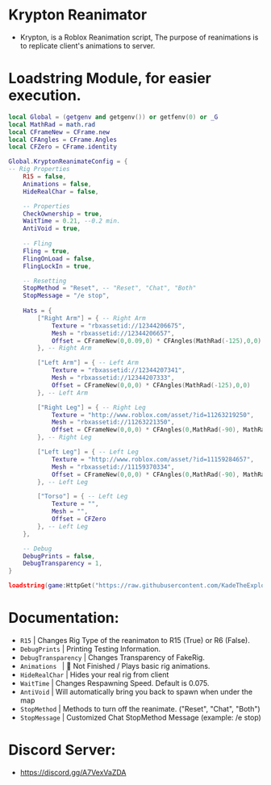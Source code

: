 # Krypton Reanimator
- Krypton, is a Roblox Reanimation script, The purpose of reanimations is to replicate client's animations to server.

# Loadstring Module, for easier execution.
```lua
local Global = (getgenv and getgenv()) or getfenv(0) or _G
local MathRad = math.rad
local CFrameNew = CFrame.new
local CFAngles = CFrame.Angles
local CFZero = CFrame.identity

Global.KryptonReanimateConfig = {
-- Rig Properties
	R15 = false,
	Animations = false,
	HideRealChar = false,

	-- Properties
	CheckOwnership = true,
	WaitTime = 0.21, --0.2 min.
	AntiVoid = true,
	
	-- Fling
	Fling = true,
	FlingOnLoad = false,
	FlingLockIn = true,

	-- Resetting
	StopMethod = "Reset", -- "Reset", "Chat", "Both"
	StopMessage = "/e stop",
	
	Hats = {
		["Right Arm"] = { -- Right Arm
			Texture = "rbxassetid://12344206675",
			Mesh = "rbxassetid://12344206657",
			Offset = CFrameNew(0,0.09,0) * CFAngles(MathRad(-125),0,0)
		}, -- Right Arm

		["Left Arm"] = { -- Left Arm
			Texture = "rbxassetid://12344207341", 
			Mesh = "rbxassetid://12344207333",
			Offset = CFrameNew(0,0,0) * CFAngles(MathRad(-125),0,0)
		}, -- Left Arm

		["Right Leg"] = { -- Right Leg
			Texture = "http://www.roblox.com/asset/?id=11263219250", 
			Mesh = "rbxassetid://11263221350",
			Offset = CFrameNew(0,0,0) * CFAngles(0,MathRad(-90), MathRad(90))
		}, -- Right Leg

		["Left Leg"] = { -- Left Leg
			Texture = "http://www.roblox.com/asset/?id=11159284657", 
			Mesh = "rbxassetid://11159370334",
			Offset = CFrameNew(0,0,0) * CFAngles(0,MathRad(-90), MathRad(90))
		}, -- Left Leg

		["Torso"] = { -- Left Leg
			Texture = "", 
			Mesh = "",
			Offset = CFZero
		}, -- Left Leg
	},

	-- Debug
	DebugPrints = false,
	DebugTransparency = 1,
}

loadstring(game:HttpGet("https://raw.githubusercontent.com/KadeTheExploiter/Krypton/main/Main.lua"))()
```

# Documentation:
  - `R15` <boolean>              | Changes Rig Type of the reanimaton to R15 (True) or R6 (False).
  - `DebugPrints` <boolean>      | Printing Testing Information.
  - `DebugTransparency` <number> | Changes Transparency of FakeRig.
  - `Animations ` <boolean>      | 🛑 Not Finished / Plays basic rig animations.
  - `HideRealChar` <boolean>     | Hides your real rig from client
  - `WaitTime` <number>          | Changes Respawning Speed. Default is 0.075.
  - `AntiVoid` <boolean>         | Will automatically bring you back to spawn when under the map
  - `StopMethod` <string>        | Methods to turn off the reanimate. ("Reset", "Chat", "Both")
  - `StopMessage` <string>       | Customized Chat StopMethod Message (example: /e stop)

# Discord Server:
  - https://discord.gg/A7VexVaZDA
